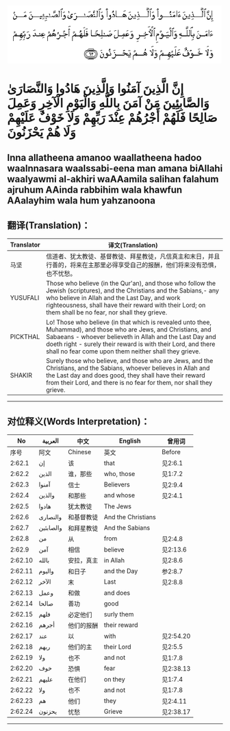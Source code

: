 ![002:062](images/002_062.gif)

#  إِنَّ الَّذِينَ آمَنُوا وَالَّذِينَ هَادُوا وَالنَّصَارَىٰ وَالصَّابِئِينَ مَنْ آمَنَ بِاللَّهِ وَالْيَوْمِ الْآخِرِ وَعَمِلَ صَالِحًا فَلَهُمْ أَجْرُهُمْ عِنْدَ رَبِّهِمْ وَلَا خَوْفٌ عَلَيْهِمْ وَلَا هُمْ يَحْزَنُونَ 

## Inna allatheena amanoo waallatheena hadoo waalnnasara waalssabi-eena man amana biAllahi waalyawmi al-akhiri waAAamila salihan falahum ajruhum AAinda rabbihim wala khawfun AAalayhim wala hum yahzanoona

## 翻译(Translation)：

| Translator | 译文(Translation)                                            |
| ---------- | ------------------------------------------------------------ |
| 马坚       | 信道者、犹太教徒、基督教徒、拜星教徒，凡信真主和末日，并且行善的，将来在主那里必得享受自己的报酬，他们将来没有恐惧，也不忧愁。 |
| YUSUFALI   | Those who believe (in the Qur'an), and those who follow the Jewish (scriptures), and the Christians and the Sabians,- any who believe in Allah and the Last Day, and work righteousness, shall have their reward with their Lord; on them shall be no fear, nor shall they grieve. |
| PICKTHAL   | Lo! Those who believe (in that which is revealed unto thee, Muhammad), and those who are Jews, and Christians, and Sabaeans - whoever believeth in Allah and the Last Day and doeth right - surely their reward is with their Lord, and there shall no fear come upon them neither shall they grieve. |
| SHAKIR     | Surely those who believe, and those who are Jews, and the Christians, and the Sabians, whoever believes in Allah and the Last day and does good, they shall have their reward from their Lord, and there is no fear for them, nor shall they grieve. |

---

## 对位释义(Words Interpretation)：

| No      | العربية   | 中文       | English            | 曾用词    |
| ------- | --------- | ---------- | ------------------ | --------- |
| 序号    | 阿文      | Chinese    | 英文               | Before    |
| 2:62.1  | إن        | 该         | that               | 见2:6.1   |
| 2:62.2  | الذين     | 谁，那些   | who, those         | 见1:7.2   |
| 2:62.3  | آمنوا     | 信士       | Believers          | 见2:9.4   |
| 2:62.4  | والذين    | 和那些     | and whose          | 见2:4.1   |
| 2:62.5  | هادوا     | 犹太教徒   | The Jews           |           |
| 2:62.6  | والنصارى  | 和基督教徒 | And the Christians |           |
| 2:62.7  | والصابئين | 和拜星教徒 | And the Sabians    |           |
| 2:62.8  | من        | 从         | from               | 见2:4.8   |
| 2:62.9  | آمن       | 相信       | believe            | 见2:13.6  |
| 2:62.10 | بالله     | 安拉，真主 | in Allah           | 见2:8.6   |
| 2:62.11 | واليوم    | 和日子     | and the Day        | 参2:8.7   |
| 2:62.12 | الآخر     | 末         | Last               | 见2:8.8   |
| 2:62.13 | وعمل      | 和做       | and does           |           |
| 2:62.14 | صالحا     | 善功       | good               |           |
| 2:62.15 | فلهم      | 必定他们   | surly them         |           |
| 2:62.16 | أجرهم     | 他们的报酬 | their reward       |           |
| 2:62.17 | عند       | 以         | with               | 见2:54.20 |
| 2:62.18 | ربهم      | 他们的主   | their Lord         | 见2:5.5   |
| 2:62.19 | ولا       | 也不       | and not            | 见1:7.8   |
| 2:62.20 | خوف       | 恐惧       | fear               | 见2:38.13 |
| 2:62.21 | عليهم     | 在他们     | on they            | 见1:7.4   |
| 2:62.22 | ولا       | 也不       | and not            | 见1:7.8   |
| 2:62.23 | هم        | 他们       | they               | 见2:4.11  |
| 2:62.24 | يحزنون    | 忧愁       | Grieve             | 见2:38.17 |

---
